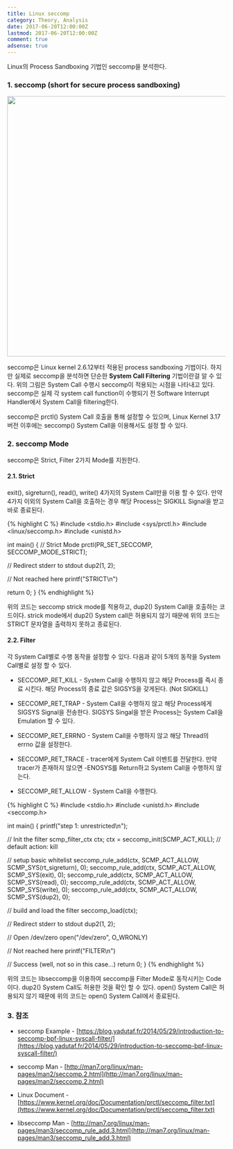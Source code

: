 ```yaml
---
title: Linux seccomp
category: Theory, Analysis
date: 2017-06-20T12:00:00Z
lastmod: 2017-06-20T12:00:00Z
comment: true
adsense: true
---
```


Linux의 Process Sandboxing 기법인 seccomp을 분석한다.

### 1. seccomp (short for secure process sandboxing)

<img src="{{site.baseurl}}/images/theory_analysis/Linux_seccomp/seccomp_Hook.PNG" width="600px">

seccomp은 Linux kernel 2.6.12부터 적용된 process sandboxing 기법이다. 하지만 실제로 seccomp을 분석하면 단순한 **System Call Filtering** 기법이란걸 알 수 있다. 위의 그림은 System Call 수행시 seccomp이 적용되는 시점을 나타내고 있다. seccomp은 실제 각 system call function이 수행되기 전 Software Interrupt Handler에서 System Call을 filtering한다.

seccomp은 prctl() System Call 호출을 통해 설정할 수 있으며, Linux Kernel 3.17 버전 이후에는 seccomp() System Call을 이용해서도 설정 할 수 있다.

### 2. seccomp Mode

seccomp은 Strict, Filter 2가지 Mode를 지원한다.

#### 2.1. Strict

exit(), sigreturn(), read(), write() 4가지의 System Call만을 이용 할 수 있다. 만약 4가지 이외의 System Call을 호출하는 경우 해당 Process는 SIGKILL Signal을 받고 바로 종료된다.

{% highlight C %}
#include <stdio.h>
#include <sys/prctl.h>
#include <linux/seccomp.h>
#include <unistd.h>

int main() {
  // Strict Mode
  prctl(PR_SET_SECCOMP, SECCOMP_MODE_STRICT);

  // Redirect stderr to stdout
  dup2(1, 2);

  // Not reached here
  printf("STRICT\n")

  return 0;
}
{% endhighlight %}

위의 코드는 seccomp strick mode를 적용하고, dup2() System Call을 호출하는 코드이다. strick mode에서 dup2() System call은 허용되지 않기 때문에 위의 코드는 STRICT 문자열을 출력하지 못하고 종료된다.

#### 2.2. Filter

각 System Call별로 수행 동작을 설정할 수 있다. 다음과 같이 5개의 동작을 System Call별로 설정 할 수 있다.

* SECCOMP_RET_KILL - System Call을 수행하지 않고 해당 Process를 즉시 종료 시킨다. 해당 Process의 종료 값은 SIGSYS을 갖게된다. (Not SIGKILL)

* SECCOMP_RET_TRAP - System Call을 수행하지 않고 해당 Process에게 SIGSYS Signal을 전송한다. SIGSYS Singal을 받은 Process는 System Call을 Emulation 할 수 있다.

* SECCOMP_RET_ERRNO - System Call을 수행하지 않고 해당 Thread의 errno 값을 설정한다.

* SECCOMP_RET_TRACE - tracer에게 System Call 이벤트를 전달한다. 만약 tracer가 존재하지 않으면 -ENOSYS를 Return하고 System Call을 수행하지 않는다.

* SECCOMP_RET_ALLOW - System Call을 수행한다.

{% highlight C %}
#include <stdio.h>
#include <unistd.h>
#include <seccomp.h>

int main() {
  printf("step 1: unrestricted\n");

  // Init the filter
  scmp_filter_ctx ctx;
  ctx = seccomp_init(SCMP_ACT_KILL); // default action: kill

  // setup basic whitelist
  seccomp_rule_add(ctx, SCMP_ACT_ALLOW, SCMP_SYS(rt_sigreturn), 0);
  seccomp_rule_add(ctx, SCMP_ACT_ALLOW, SCMP_SYS(exit), 0);
  seccomp_rule_add(ctx, SCMP_ACT_ALLOW, SCMP_SYS(read), 0);
  seccomp_rule_add(ctx, SCMP_ACT_ALLOW, SCMP_SYS(write), 0);
  seccomp_rule_add(ctx, SCMP_ACT_ALLOW, SCMP_SYS(dup2), 0);

  // build and load the filter
  seccomp_load(ctx);

  // Redirect stderr to stdout
  dup2(1, 2);

  // Open /dev/zero
  open("/dev/zero", O_WRONLY)

  // Not reached here
  printf("FILTER\n")

  // Success (well, not so in this case...)
  return 0;
}
{% endhighlight %}

위의 코드는 libseccomp을 이용하여 seccomp을 Filter Mode로 동작시키는 Code이다. dup2() System Call도 허용한 것을 확인 할 수 있다. open() System Call은 허용되지 않기 때문에 위의 코드는 open() System Call에서 종료된다.

### 3. 참조

* seccomp Example - [https://blog.yadutaf.fr/2014/05/29/introduction-to-seccomp-bpf-linux-syscall-filter/](https://blog.yadutaf.fr/2014/05/29/introduction-to-seccomp-bpf-linux-syscall-filter/)

* seccomp Man - [http://man7.org/linux/man-pages/man2/seccomp.2.html](http://man7.org/linux/man-pages/man2/seccomp.2.html)

* Linux Document - [https://www.kernel.org/doc/Documentation/prctl/seccomp_filter.txt](https://www.kernel.org/doc/Documentation/prctl/seccomp_filter.txt)

* libseccomp Man - [http://man7.org/linux/man-pages/man3/seccomp_rule_add.3.html](http://man7.org/linux/man-pages/man3/seccomp_rule_add.3.html)

